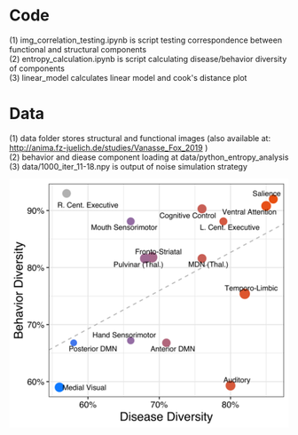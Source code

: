 # Code
(1) img_correlation_testing.ipynb is script testing correspondence between functional and structural components <br />
(2) entropy_calculation.ipynb is script calculating disease/behavior diversity of components <br /> 
(3) linear_model calculates linear model and cook's distance plot <br />

# Data
(1) data folder stores structural and functional images (also available at: http://anima.fz-juelich.de/studies/Vanasse_Fox_2019 ) <br />
(2) behavior and diease component loading at data/python_entropy_analysis <br />
(3) data/1000_iter_11-18.npy is output of noise simulation strategy <br /> 

![Image of Yaktocat](figures/linear_model.png)
